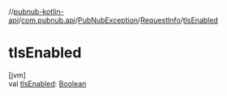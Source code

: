 //[pubnub-kotlin-api](../../../../index.md)/[com.pubnub.api](../../index.md)/[PubNubException](../index.md)/[RequestInfo](index.md)/[tlsEnabled](tls-enabled.md)

# tlsEnabled

[jvm]\
val [tlsEnabled](tls-enabled.md): [Boolean](https://kotlinlang.org/api/latest/jvm/stdlib/kotlin/-boolean/index.html)
